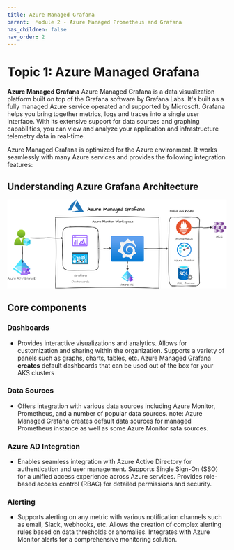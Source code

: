 ```yaml
---
title: Azure Managed Grafana
parent:  Module 2 - Azure Managed Prometheus and Grafana
has_children: false
nav_order: 2
---
```


# Topic 1: Azure Managed Grafana

**Azure Managed Grafana** Azure Managed Grafana is a data visualization platform built on top of the Grafana software by Grafana Labs. It's built as a fully managed Azure service operated and supported by Microsoft. Grafana helps you bring together metrics, logs and traces into a single user interface. With its extensive support for data sources and graphing capabilities, you can view and analyze your application and infrastructure telemetry data in real-time.

Azure Managed Grafana is optimized for the Azure environment. It works seamlessly with many Azure services and provides the following integration features:


## Understanding Azure Grafana Architecture

![Grafana architecture](../../assets/images/module2/grafana.drawio.png)

## Core components


### Dashboards

- Provides interactive visualizations and analytics.
Allows for customization and sharing within the organization.
Supports a variety of panels such as graphs, charts, tables, etc. Azure Managed Grafana **creates** default dashboards that can be used out of the box for your AKS clusters

### Data Sources

- Offers integration with various data sources including Azure Monitor, Prometheus, and a number of popular data sources. note: Azure Managed Grafana creates default data sources for managed Prometheus instance as well as some Azure Monitor sata sources.


### Azure AD Integration

- Enables seamless integration with Azure Active Directory for authentication and user management. Supports Single Sign-On (SSO) for a unified access experience across Azure services.
Provides role-based access control (RBAC) for detailed permissions and security.

### Alerting

- Supports alerting on any metric with various notification channels such as email, Slack, webhooks, etc.
Allows the creation of complex alerting rules based on data thresholds or anomalies.
Integrates with Azure Monitor alerts for a comprehensive monitoring solution.



